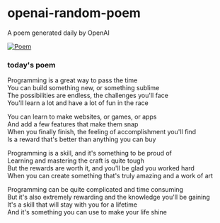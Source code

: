 
# openai-random-poem
 A poem generated daily by OpenAI

[![Poem](https://github.com/fbiego/openai-random-poem/actions/workflows/main.yml/badge.svg)](https://github.com/fbiego/openai-random-poem/actions/workflows/main.yml)

### today's poem  
  
Programming is a great way to pass the time  
You can build something new, or something sublime  
The possibilities are endless, the challenges you'll face  
You'll learn a lot and have a lot of fun in the race  
  
You can learn to make websites, or games, or apps  
And add a few features that make them snap  
When you finally finish, the feeling of accomplishment you'll find  
Is a reward that's better than anything you can buy  
  
Programming is a skill, and it's something to be proud of  
Learning and mastering the craft is quite tough  
But the rewards are worth it, and you'll be glad you worked hard  
When you can create something that's truly amazing and a work of art  
  
Programming can be quite complicated and time consuming  
But it's also extremely rewarding and the knowledge you'll be gaining  
It's a skill that will stay with you for a lifetime  
And it's something you can use to make your life shine